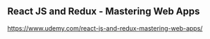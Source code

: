 ## React JS and Redux - Mastering Web Apps
  https://www.udemy.com/react-js-and-redux-mastering-web-apps/